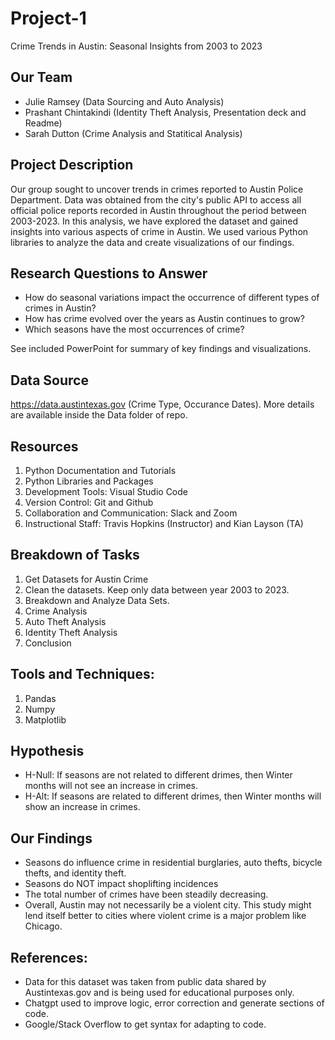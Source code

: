 # Project-1
Crime Trends in Austin: Seasonal Insights from 2003 to 2023

## Our Team 
* Julie Ramsey (Data Sourcing and Auto Analysis)
* Prashant Chintakindi (Identity Theft Analysis, Presentation deck and Readme)
* Sarah Dutton (Crime Analysis and Statitical Analysis)
     
## Project Description
Our group sought to uncover trends in crimes reported to Austin Police Department. Data was obtained from the city's public API to access all official police reports recorded in Austin throughout the period between 2003-2023. In this analysis, we have explored the dataset and gained insights into various aspects of crime in Austin. We used various Python libraries to analyze the data and create visualizations of our findings.

## Research Questions to Answer

* How do seasonal variations impact the occurrence of different types of crimes in Austin?
* How has crime evolved over the years as Austin continues to grow?
* Which seasons have the most occurrences of crime?

See included PowerPoint for summary of key findings and visualizations.

## Data Source
<https://data.austintexas.gov> (Crime Type, Occurance Dates). More details are available inside the Data folder of repo.

## Resources
1. Python Documentation and Tutorials
2. Python Libraries and Packages
3. Development Tools: Visual Studio Code
4. Version Control: Git and Github
5. Collaboration and Communication: Slack and Zoom
6. Instructional Staff: Travis Hopkins (Instructor) and Kian Layson (TA)      

## Breakdown of Tasks
1. Get Datasets for Austin Crime
2. Clean the datasets. Keep only data between year 2003 to 2023.
3. Breakdown and Analyze Data Sets.
4. Crime Analysis
5. Auto Theft Analysis
6. Identity Theft Analysis
7. Conclusion

## Tools and Techniques:
1. Pandas
2. Numpy
3. Matplotlib

## Hypothesis
* H-Null: If seasons are not related to different drimes, then Winter months will not see an increase in crimes.
* H-Alt: If seasons are related to different drimes, then Winter months will show an increase in crimes.

## Our Findings
* Seasons do influence crime in residential burglaries, auto thefts, bicycle thefts, and identity theft.
* Seasons do NOT impact shoplifting incidences
* The total number of crimes have been steadily decreasing.
* Overall, Austin may not necessarily be a violent city. This study might lend itself better to cities where violent crime is a major problem like Chicago.

## References:
- Data for this dataset was taken from public data shared by Austintexas.gov and is being used for educational purposes only.
- Chatgpt used to improve logic, error correction and generate sections of code.
- Google/Stack Overflow to get syntax for adapting to code.

